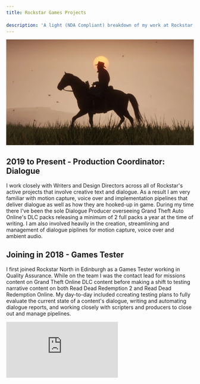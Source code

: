 ```yaml
---
title: Rockstar Games Projects

description: 'A light (NDA Compliant) breakdown of my work at Rockstar Games.'
---
```

![Read Dead Redemption](./Games-Red-Dead-Redemption-Open-World-2.jpg)
## 2019 to Present - Production Coordinator: Dialogue

I work closely with Writers and Design Directors across all of Rockstar's active projects that involve creative text and dialogue. As a result I am very familiar with motion capture, voice over and implementation pipelines that deliver dialogue as well as how they are hooked-up in game. During my time there I've been the sole Dialogue Producer overseeing Grand Theft Auto Online's DLC packs releasing a minimum of 2 full packs a year at the time of writing. I am also involved heavily in the creation, streamlining and management of dialogue piplines for motion capture, voice over and ambient audio.


## Joining in 2018 - Games Tester

I first joined Rockstar North in Edinburgh as a Games Tester working in Quality Assurance. While on the team I was the contact lead for missions content on Grand Theft Online DLC content before making a shift to testing narrative content on both Read Dead Redemption 2 and Read Dead Redemption Online. My day-to-day included ccreating testing plans to fully evaluate the current state of a content's dialogue, writing and automating dialogue reports, and working closely with scripters and producers to close out and manage pipelines.



 <div class="auto-resizable-iframe">
   <div>
    <iframe frameborder="0" allowfullscreen="" src="https://www.youtube.com/embed/HVRzx17WHVk?autoplay=1&mute=1" title="Mark Tempini Showreel 2021" allow="accelerometer; autoplay; clipboard-write; encrypted-media; gyroscope; picture-in-picture" ></iframe>
  </div>
</div>
